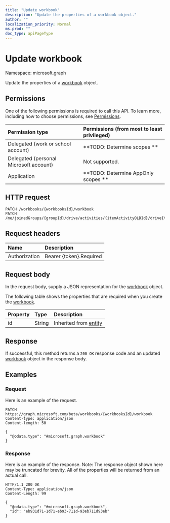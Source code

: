 ```yaml
---
title: "Update workbook"
description: "Update the properties of a workbook object."
author: ""
localization_priority: Normal
ms.prod: ""
doc_type: apiPageType
---
```


# Update workbook

Namespace: microsoft.graph

Update the properties of a [workbook](../resources/workbook.md) object.

## Permissions
One of the following permissions is required to call this API. To learn more, including how to choose permissions, see [Permissions](/concepts/permissions-reference.md).

|Permission type|Permissions (from most to least privileged)|
|:---|:---|
|Delegated (work or school account)|**TODO: Determine scopes **|
|Delegated (personal Microsoft account)|Not supported.|
|Application|**TODO: Determine AppOnly scopes **|

## HTTP request
<!-- {
  "blockType": "ignored"
}
-->
``` http
PATCH /workbooks/{workbooksId}/workbook
PATCH /me/joinedGroups/{groupId}/drive/activities/{itemActivityOLDId}/driveItem/workbook
```

## Request headers
|Name|Description|
|:---|:---|
|Authorization|Bearer {token}.Required|

## Request body
In the request body, supply a JSON representation for the [workbook](../resources/workbook.md) object.

The following table shows the properties that are required when you create the [workbook](../resources/workbook.md).

|Property|Type|Description|
|:---|:---|:---|
|id|String| Inherited from [entity](../resources/entity.md)|



## Response
If successful, this method returns a `200 OK` response code and an updated [workbook](../resources/workbook.md) object in the response body.

## Examples

### Request
Here is an example of the request.
<!-- {
  "blockType": "request",
  "name": "update_workbook"
}
-->
``` http
PATCH https://graph.microsoft.com/beta/workbooks/{workbooksId}/workbook
Content-type: application/json
Content-length: 50

{
  "@odata.type": "#microsoft.graph.workbook"
}
```

### Response
Here is an example of the response. Note: The response object shown here may be truncated for brevity. All of the properties will be returned from an actual call.
<!-- {
  "blockType": "response",
  "truncated": true
}
-->
``` http
HTTP/1.1 200 OK
Content-Type: application/json
Content-Length: 99

{
  "@odata.type": "#microsoft.graph.workbook",
  "id": "eb931d71-1d71-eb93-711d-93eb711d93eb"
}
```

